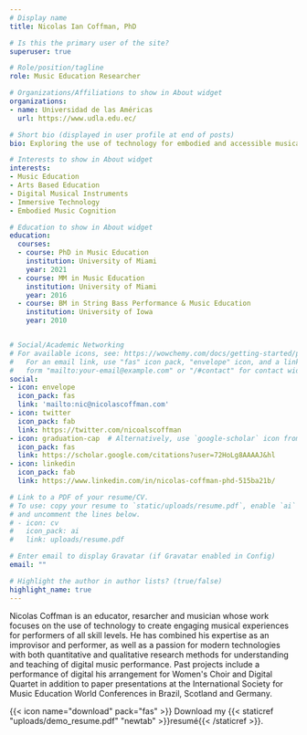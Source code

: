 ```yaml
---
# Display name
title: Nicolas Ian Coffman, PhD

# Is this the primary user of the site?
superuser: true

# Role/position/tagline
role: Music Education Researcher

# Organizations/Affiliations to show in About widget
organizations:
- name: Universidad de las Américas
  url: https://www.udla.edu.ec/

# Short bio (displayed in user profile at end of posts)
bio: Exploring the use of technology for embodied and accessible musical experiences.

# Interests to show in About widget
interests:
- Music Education
- Arts Based Education
- Digital Musical Instruments
- Immersive Technology
- Embodied Music Cognition

# Education to show in About widget
education:
  courses:
  - course: PhD in Music Education
    institution: University of Miami
    year: 2021
  - course: MM in Music Education
    institution: University of Miami
    year: 2016
  - course: BM in String Bass Performance & Music Education
    institution: University of Iowa
    year: 2010


# Social/Academic Networking
# For available icons, see: https://wowchemy.com/docs/getting-started/page-builder/#icons
#   For an email link, use "fas" icon pack, "envelope" icon, and a link in the
#   form "mailto:your-email@example.com" or "/#contact" for contact widget.
social:
- icon: envelope
  icon_pack: fas
  link: 'mailto:nic@nicolascoffman.com'
- icon: twitter
  icon_pack: fab
  link: https://twitter.com/nicoalscoffman
- icon: graduation-cap  # Alternatively, use `google-scholar` icon from `ai` icon pack
  icon_pack: fas
  link: https://scholar.google.com/citations?user=72HoLg8AAAAJ&hl
- icon: linkedin
  icon_pack: fab
  link: https://www.linkedin.com/in/nicolas-coffman-phd-515ba21b/

# Link to a PDF of your resume/CV.
# To use: copy your resume to `static/uploads/resume.pdf`, enable `ai` icons in `params.toml`, 
# and uncomment the lines below.
# - icon: cv
#   icon_pack: ai
#   link: uploads/resume.pdf

# Enter email to display Gravatar (if Gravatar enabled in Config)
email: ""

# Highlight the author in author lists? (true/false)
highlight_name: true
---
```


Nicolas Coffman is an educator, resarcher and musician whose work focuses on the use of technology to create engaging musical experiences for performers of all skill levels. He has combined his expertise as an improvisor and performer, as well as a passion for modern technologies with both quantitative and qualitative research methods for understanding and teaching of digital music performance. Past projects include a performance of digital his arrangement for Women's Choir and Digital Quartet in addition to paper presentations at the International Society for Music Education World Conferences in Brazil, Scotland and Germany.

{{< icon name="download" pack="fas" >}} Download my {{< staticref "uploads/demo_resume.pdf" "newtab" >}}resumé{{< /staticref >}}.
